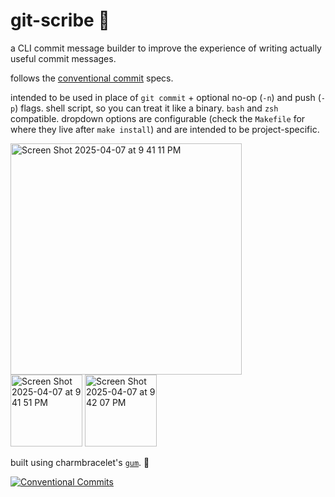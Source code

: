 # git-scribe 🧃
a CLI commit message builder to improve the experience of writing actually useful commit messages.

follows the [conventional commit](https://www.conventionalcommits.org/en/about/) specs. 

intended to be used in place of `git commit` + optional no-op (`-n`) and push (`-p`) flags. shell script, so you can treat it like a binary. `bash` and `zsh` compatible. dropdown options are configurable (check the `Makefile` for where they live after `make install`) and are intended to be project-specific.

<img height="370" alt="Screen Shot 2025-04-07 at 9 41 11 PM" src="https://github.com/user-attachments/assets/a3b5d981-63a0-4d56-9fe7-2b96285877f3" /> <br>
<img height="115" alt="Screen Shot 2025-04-07 at 9 41 51 PM" src="https://github.com/user-attachments/assets/7914b5a9-fefb-47bc-9a6b-9e30aea819a9" />
<img height="115" alt="Screen Shot 2025-04-07 at 9 42 07 PM" src="https://github.com/user-attachments/assets/aa1eb1fd-6808-46c3-89b2-6e24d179ed5a" />

built using charmbracelet's [`gum`](https://github.com/charmbracelet/gum). 🌠

[![Conventional Commits](https://img.shields.io/badge/Conventional%20Commits-1.0.0-%23FE5196?logo=conventionalcommits&logoColor=white)](https://conventionalcommits.org)
